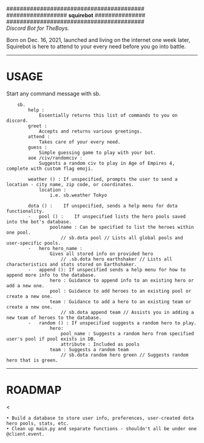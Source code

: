 #########################################<br>
################## **squirebot** ###############<br>
#########################################<br>
*Discord Bot for TheBoys.*

Born on Dec. 16, 2021, launched and living on the internet one week later,<br>
Squirebot is here to attend to your every need before you go into battle.

<hr><h1>USAGE</h1>

Start any command message with sb.

        sb.
            help : 
                Essentially returns this list of commands to you on discord.
            greet : 
                Accepts and returns various greetings.
            attend : 
                Takes care of your every need.
            guess : 
                Simple guessing game to play with your bot.
            aoe /civ/randomciv :
                Suggests a random civ to play in Age of Empires 4, complete with custom flag emoji.
        
            weather () : If unspecified, prompts the user to send a location - city name, zip code, or coordinates.
                location : 
                    i.e. sb.weather Tokyo
                    
            dota () :    If unspecified, sends a help menu for dota functionality.
            -   pool () :    If unspecified lists the hero pools saved into the bot's database.
                    poolname : Can be specified to list the heroes within one pool.
                        // sb.dota pool // Lists all global pools and user-specific pools.
            -   hero hero_name :  
                    Gives all stored info on provided hero
                        // .sb.dota hero earthshaker // Lists all characteristics and stats stored on Earthshaker.
            -   append (): If unspecified sends a help menu for how to append more info to the database.
                    hero : Guidance to append info to an existing hero or add a new one.
                    pool : Guidance to add heroes to an existing pool or create a new one.
                    team : Guidance to add a hero to an existing team or create a new one.
                        // sb.dota append team // Assists you in adding a new team of heroes to the database.
            -   random () : If unspecified suggests a random hero to play.
                    hero: 
                        pool_name : Suggests a random hero from specified user's pool if pool exists in DB.
                        attribute : Included as pools 
                    team : Suggests a random team
                        // sb.dota random hero green // Suggests random hero that is green.
    
<hr><h1>ROADMAP</h1><

    • Build a database to store user info, preferences, user-created dota hero pools, stats, etc.
    • Clean up main.py and separate functions - shouldn't all be under one @client.event.